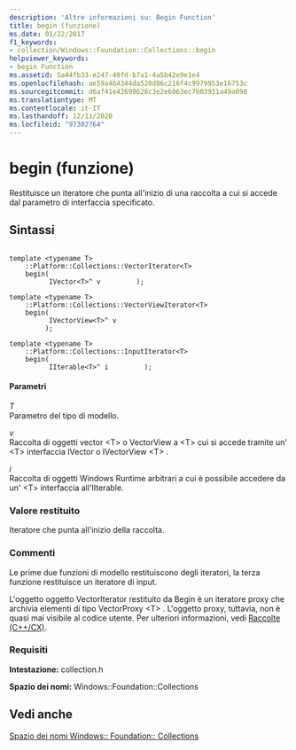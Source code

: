 ```yaml
---
description: 'Altre informazioni su: Begin Function'
title: begin (funzione)
ms.date: 01/22/2017
f1_keywords:
- collection/Windows::Foundation::Collections::begin
helpviewer_keywords:
- begin Function
ms.assetid: 5a44fb33-e247-49fd-b7a1-4a5b42e9e1e4
ms.openlocfilehash: ae59a4b4344da520d86c216f4c9979953e16753c
ms.sourcegitcommit: d6af41e42699628c3e2e6063ec7b03931a49a098
ms.translationtype: MT
ms.contentlocale: it-IT
ms.lasthandoff: 12/11/2020
ms.locfileid: "97302764"
---
```

# <a name="begin-function"></a>begin (funzione)

Restituisce un iteratore che punta all'inizio di una raccolta a cui si accede dal parametro di interfaccia specificato.

## <a name="syntax"></a>Sintassi

```

template <typename T>
    ::Platform::Collections::VectorIterator<T>
    begin(
          IVector<T>^ v         );

template <typename T>
    ::Platform::Collections::VectorViewIterator<T>
    begin(
          IVectorView<T>^ v
         );

template <typename T>
    ::Platform::Collections::InputIterator<T>
    begin(
          IIterable<T>^ i         );
```

#### <a name="parameters"></a>Parametri

*T*<br/>
Parametro del tipo di modello.

*v*<br/>
Raccolta di oggetti vector \<T> o VectorView a \<T> cui si accede tramite un' \<T> interfaccia IVector o IVectorView \<T> .

*i*<br/>
Raccolta di oggetti Windows Runtime arbitrari a cui è possibile accedere da un' \<T> interfaccia all'IIterable.

### <a name="return-value"></a>Valore restituito

Iteratore che punta all'inizio della raccolta.

### <a name="remarks"></a>Commenti

Le prime due funzioni di modello restituiscono degli iteratori, la terza funzione restituisce un iteratore di input.

L'oggetto oggetto VectorIterator restituito da Begin è un iteratore proxy che archivia elementi di tipo VectorProxy \<T> . L'oggetto proxy, tuttavia, non è quasi mai visibile al codice utente. Per ulteriori informazioni, vedi [Raccolte (C++/CX)](../cppcx/collections-c-cx.md).

### <a name="requirements"></a>Requisiti

**Intestazione:** collection.h

**Spazio dei nomi:** Windows::Foundation::Collections

## <a name="see-also"></a>Vedi anche

[Spazio dei nomi Windows:: Foundation:: Collections](../cppcx/windows-foundation-collections-namespace-c-cx.md)
